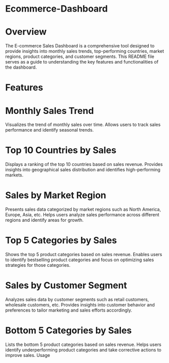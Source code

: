 # Ecommerce-Dashboard

# Overview
The E-commerce Sales Dashboard is a comprehensive tool designed to provide insights into monthly sales trends, top-performing countries, market regions, product categories, and customer segments. This README file serves as a guide to understanding the key features and functionalities of the dashboard.

# Features
# Monthly Sales Trend
Visualizes the trend of monthly sales over time.
Allows users to track sales performance and identify seasonal trends.
# Top 10 Countries by Sales
Displays a ranking of the top 10 countries based on sales revenue.
Provides insights into geographical sales distribution and identifies high-performing markets.
# Sales by Market Region
Presents sales data categorized by market regions such as North America, Europe, Asia, etc.
Helps users analyze sales performance across different regions and identify areas for growth.
# Top 5 Categories by Sales
Shows the top 5 product categories based on sales revenue.
Enables users to identify bestselling product categories and focus on optimizing sales strategies for those categories.
# Sales by Customer Segment
Analyzes sales data by customer segments such as retail customers, wholesale customers, etc.
Provides insights into customer behavior and preferences to tailor marketing and sales efforts accordingly.
# Bottom 5 Categories by Sales
Lists the bottom 5 product categories based on sales revenue.
Helps users identify underperforming product categories and take corrective actions to improve sales.
Usage
